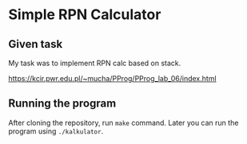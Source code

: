 # Simple RPN Calculator

## Given task
My task was to implement RPN calc based on stack.

https://kcir.pwr.edu.pl/~mucha/PProg/PProg_lab_06/index.html

## Running the program
After cloning the repository, run `make` command. Later you can run the program using `./kalkulator`.
